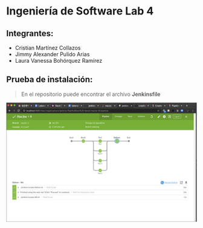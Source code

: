 # Ingeniería de Software Lab 4 

## Integrantes: 

* Cristian Martínez Collazos
* Jimmy Alexander Pulido Arias
* Laura Vanessa Bohórquez Ramírez


## Prueba de instalación: 
> En el repositorio puede encontrar el archivo **Jenkinsfile**


![alt text](prueba.png "Logo Title Text 1")



